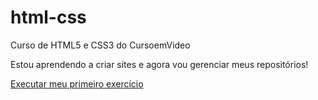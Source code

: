 # html-css
 Curso de HTML5 e CSS3 do CursoemVideo


Estou aprendendo a criar sites e agora vou gerenciar meus repositórios!

<a href="https://lucas1337dev.github.io/html-css/exercicios/ex001/index.html">Executar meu primeiro exercício</a>
